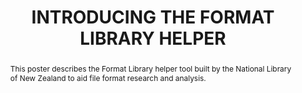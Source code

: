 ---
abstract: 'This poster describes the Format Library helper tool built by the National
  Library of New Zealand to aid file format research and analysis.

  '
creators:
- Gattuso, Jay
date: null
document_url: https://services.phaidra.univie.ac.at/api/object/o:1424897/download
grand_parent: iPRES
institutions:
- National Library of New Zealand
keywords:
- format identification
- pronom
- format library
- knowledge base
- risk
landing_page_url: https://phaidra.univie.ac.at/o:1424897
language: eng
layout: publication
license: CC BY 4.0 International
notes_url: null
parent: iPRES 2021
publication_type: poster
size: 153662
slides_url: null
source_name: iPRES
stream_url: null
title: INTRODUCING THE FORMAT LIBRARY HELPER
year: 2021
---